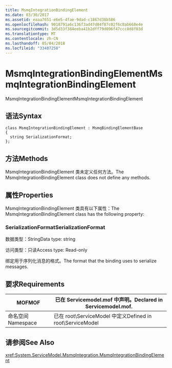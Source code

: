 ```yaml
---
title: MsmqIntegrationBindingElement
ms.date: 03/30/2017
ms.assetid: eaaa7651-e6e5-4fae-9dad-c1867d38b586
ms.openlocfilehash: 9018791a6c136f3ad47d84f87c02f6c8ab668e4e
ms.sourcegitcommit: 3d5d33f384eeba41b2dff79d096f47ccc8d8f03d
ms.translationtype: MT
ms.contentlocale: zh-CN
ms.lasthandoff: 05/04/2018
ms.locfileid: "33487258"
---
```

# <a name="msmqintegrationbindingelement"></a><span data-ttu-id="62999-102">MsmqIntegrationBindingElement</span><span class="sxs-lookup"><span data-stu-id="62999-102">MsmqIntegrationBindingElement</span></span>
<span data-ttu-id="62999-103">MsmqIntegrationBindingElement</span><span class="sxs-lookup"><span data-stu-id="62999-103">MsmqIntegrationBindingElement</span></span>  
  
## <a name="syntax"></a><span data-ttu-id="62999-104">语法</span><span class="sxs-lookup"><span data-stu-id="62999-104">Syntax</span></span>  
  
```  
class MsmqIntegrationBindingElement : MsmqBindingElementBase  
{  
  string SerializationFormat;  
};  
```  
  
## <a name="methods"></a><span data-ttu-id="62999-105">方法</span><span class="sxs-lookup"><span data-stu-id="62999-105">Methods</span></span>  
 <span data-ttu-id="62999-106">MsmqIntegrationBindingElement 类未定义任何方法。</span><span class="sxs-lookup"><span data-stu-id="62999-106">The MsmqIntegrationBindingElement class does not define any methods.</span></span>  
  
## <a name="properties"></a><span data-ttu-id="62999-107">属性</span><span class="sxs-lookup"><span data-stu-id="62999-107">Properties</span></span>  
 <span data-ttu-id="62999-108">MsmqIntegrationBindingElement 类具有以下属性：</span><span class="sxs-lookup"><span data-stu-id="62999-108">The MsmqIntegrationBindingElement class has the following property:</span></span>  
  
### <a name="serializationformat"></a><span data-ttu-id="62999-109">SerializationFormat</span><span class="sxs-lookup"><span data-stu-id="62999-109">SerializationFormat</span></span>  
 <span data-ttu-id="62999-110">数据类型：String</span><span class="sxs-lookup"><span data-stu-id="62999-110">Data type: string</span></span>  
  
 <span data-ttu-id="62999-111">访问类型：只读</span><span class="sxs-lookup"><span data-stu-id="62999-111">Access type: Read-only</span></span>  
  
 <span data-ttu-id="62999-112">绑定用于序列化消息的格式。</span><span class="sxs-lookup"><span data-stu-id="62999-112">The format that the binding uses to serialize messages.</span></span>  
  
## <a name="requirements"></a><span data-ttu-id="62999-113">要求</span><span class="sxs-lookup"><span data-stu-id="62999-113">Requirements</span></span>  
  
|<span data-ttu-id="62999-114">MOF</span><span class="sxs-lookup"><span data-stu-id="62999-114">MOF</span></span>|<span data-ttu-id="62999-115">已在 Servicemodel.mof 中声明。</span><span class="sxs-lookup"><span data-stu-id="62999-115">Declared in Servicemodel.mof.</span></span>|  
|---------|-----------------------------------|  
|<span data-ttu-id="62999-116">命名空间</span><span class="sxs-lookup"><span data-stu-id="62999-116">Namespace</span></span>|<span data-ttu-id="62999-117">已在 root\ServiceModel 中定义</span><span class="sxs-lookup"><span data-stu-id="62999-117">Defined in root\ServiceModel</span></span>|  
  
## <a name="see-also"></a><span data-ttu-id="62999-118">请参阅</span><span class="sxs-lookup"><span data-stu-id="62999-118">See Also</span></span>  
 <xref:System.ServiceModel.MsmqIntegration.MsmqIntegrationBindingElement>
